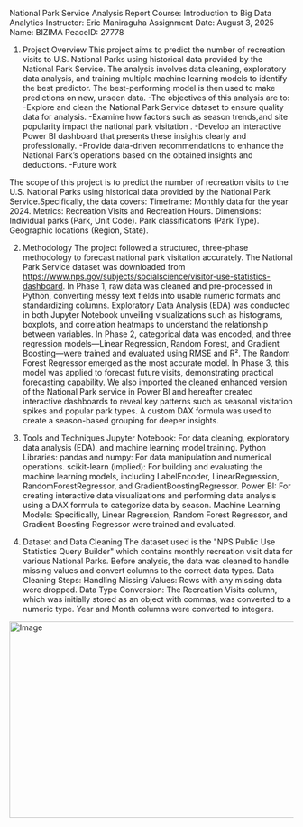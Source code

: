 National Park Service Analysis Report
Course: Introduction to Big Data Analytics
Instructor: Eric Maniraguha
Assignment Date: August 3, 2025
Name: BIZIMA PeaceID: 27778
1. Project Overview
This project aims to predict the number of recreation visits to U.S. National Parks using historical data provided by the National Park Service. The analysis involves data cleaning, exploratory data analysis, and training multiple machine learning models to identify the best predictor. The best-performing model is then used to make predictions on new, unseen data.
-The objectives of this analysis are to:
-Explore and clean the National Park Service dataset to ensure quality data for analysis.
-Examine how factors such as season trends,and site popularity impact the national park visitation .
-Develop an interactive Power BI dashboard that presents these insights clearly and professionally.
-Provide data-driven recommendations to enhance the National Park’s operations based on the obtained insights and deductions.
-Future work

The scope of this project is to predict the number of recreation visits to the U.S. National Parks using historical data provided by the National Park Service.Specifically, the data covers:
Timeframe: Monthly data for the year 2024.
Metrics: Recreation Visits and Recreation Hours.
Dimensions:
Individual parks (Park, Unit Code).
Park classifications (Park Type).
Geographic locations (Region, State).

2. Methodology
The project followed a structured, three-phase methodology to forecast national park visitation accurately.
 The National Park Service dataset was downloaded from https://www.nps.gov/subjects/socialscience/visitor-use-statistics-dashboard.
In Phase 1, raw data was cleaned and pre-processed in Python, converting messy text fields into usable numeric formats and standardizing columns.
Exploratory Data Analysis (EDA) was conducted in both Jupyter Notebook unveiling visualizations such as histograms, boxplots, and correlation heatmaps
 to understand the relationship between variables. In Phase 2, categorical data was encoded, and three regression models—Linear Regression, Random Forest,
 and Gradient Boosting—were trained and evaluated using RMSE and R². The Random Forest Regressor emerged as the most accurate model. In Phase 3, this model
was applied to forecast future visits, demonstrating practical forecasting capability. 
We also imported the cleaned enhanced version of the National Park service in Power BI and hereafter created interactive dashboards to reveal key patterns
such as seasonal visitation spikes and popular park types. A custom DAX formula was used to create a season-based grouping for deeper insights.

4. Tools and Techniques
Jupyter Notebook: For data cleaning, exploratory data analysis (EDA), and machine learning model training.
Python Libraries:
pandas and numpy: For data manipulation and numerical operations.
scikit-learn (implied): For building and evaluating the machine learning models, including LabelEncoder, LinearRegression, RandomForestRegressor,
 and GradientBoostingRegressor.
Power BI: For creating interactive data visualizations and performing data analysis using a DAX formula to categorize data by season.
Machine Learning Models: Specifically, Linear Regression, Random Forest Regressor, and Gradient Boosting Regressor were trained and evaluated.

4. Dataset and Data Cleaning
The dataset used is the "NPS Public Use Statistics Query Builder" which contains monthly recreation visit data for various National Parks. Before analysis, the data was cleaned to handle missing values and convert columns to the correct data types.
Data Cleaning Steps:
Handling Missing Values: Rows with any missing data were dropped.
Data Type Conversion: The Recreation Visits column, which was initially stored as an object with commas, was converted to a numeric type. Year and Month columns were converted to integers.

<img width="1007" height="348" alt="Image" src="https://github.com/user-attachments/assets/ee181090-6713-47f4-a8a7-3b437f35017e" />









